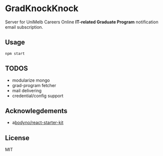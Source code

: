 # GradKnockKnock
Server for UniMelb Careers Online __IT-related Graduate Program__ notification email subscription.

## Usage
```
npm start
```

## TODOS
+ modularize mongo
+ grad-program fetcher
+ mail delivering
+ credential/config support

## Acknowlegdements
+ a[bodyno/react-starter-kit](https://github.com/bodyno/react-starter-kit)

## License
MIT